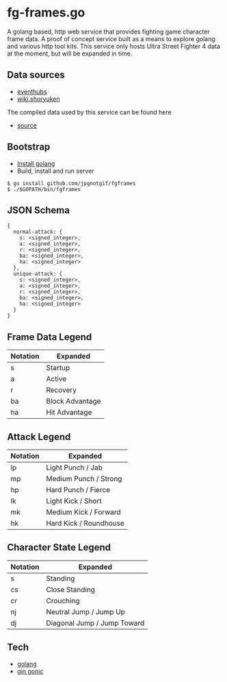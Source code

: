 # fg-frames.go
A golang based, http web service that provides fighting game character frame data. A proof of concept service built as a means to explore golang and various http tool kits. This service only hosts Ultra Street Fighter 4 data at the moment, but will be expanded in time.

## Data sources
- [eventhubs](http://www.eventhubs.com/moves/sf4/)
- [wiki.shoryuken](http://wiki.shoryuken.com/Ultra_Street_Fighter_IV)

The compiled data used by this service can be found here
- [source](https://github.com/jpgnotgif/frame-data)

## Bootstrap
- [Install golang](https://golang.org/doc/install)
- Build, install and run server
```
$ go install github.com/jpgnotgif/fgframes
$ ./$GOPATH/bin/fgframes
```

## JSON Schema
```
{
  normal-attack: {
    s: <signed_integer>,
    a: <signed_integer>,
    r: <signed_integer>,
    ba: <signed_integer>,
    ha: <signed_integer>
  },
  unique-attack: {
    s: <signed_integer>,
    a: <signed_integer>,
    r: <signed_integer>,
    ba: <signed_integer>,
    ha: <signed_integer>
  }
}
```
## Frame Data Legend
Notation|Expanded
--------|--------
s|Startup
a|Active
r|Recovery
ba|Block Advantage
ha|Hit Advantage

## Attack Legend
Notation|Expanded
--------|--------
lp|Light Punch / Jab
mp|Medium Punch / Strong
hp|Hard Punch / Fierce
lk|Light Kick / Short
mk|Medium Kick / Forward
hk|Hard Kick / Roundhouse

## Character State Legend
Notation|Expanded
--------|-------
s|Standing
cs|Close Standing
cr|Crouching
nj|Neutral Jump / Jump Up
dj|Diagonal Jump / Jump Toward

## Tech
- [golang](https://golang.org/)
- [gin gonic](https://gin-gonic.github.io/gin/)
